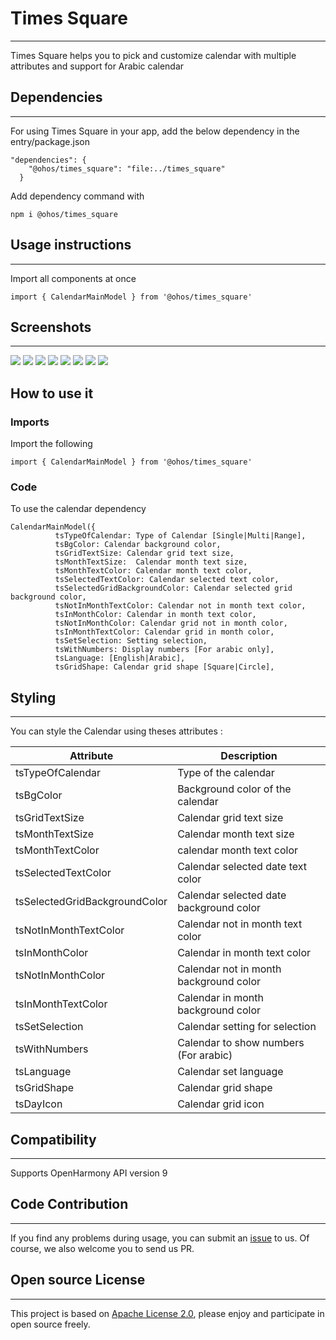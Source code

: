# Times Square
****
Times Square helps you to pick and customize calendar with multiple attributes and support for Arabic calendar 
## Dependencies
****
For using Times Square in your app, add the below dependency in the entry/package.json  
```
"dependencies": {
    "@ohos/times_square": "file:../times_square"
  }
```
Add dependency command with
```
npm i @ohos/times_square
```
## Usage instructions
****
Import all components at once
```
import { CalendarMainModel } from '@ohos/times_square'
```
## Screenshots
****
![](./Images/Single.png)
![](./Images/Multi.png)
![](./Images/Range.png)
![](./Images/Dialog.png)
![](./Images/Customized.png)
![](./Images/Arabic.png)
![](./Images/ArabicWithDigits.png)
![](./Images/CustomView.png)
## How to use it
### Imports
Import the following
```
import { CalendarMainModel } from '@ohos/times_square'
```
### Code
To use the calendar dependency
```
CalendarMainModel({
          tsTypeOfCalendar: Type of Calendar [Single|Multi|Range],
          tsBgColor: Calendar background color,
          tsGridTextSize: Calendar grid text size,
          tsMonthTextSize:  Calendar month text size,
          tsMonthTextColor: Calendar month text color,
          tsSelectedTextColor: Calendar selected text color,
          tsSelectedGridBackgroundColor: Calendar selected grid background color,
          tsNotInMonthTextColor: Calendar not in month text color,
          tsInMonthColor: Calendar in month text color,
          tsNotInMonthColor: Calendar grid not in month color,
          tsInMonthTextColor: Calendar grid in month color,
          tsSetSelection: Setting selection,
          tsWithNumbers: Display numbers [For arabic only],
          tsLanguage: [English|Arabic],
          tsGridShape: Calendar grid shape [Square|Circle],
```

## Styling
****
You can style the Calendar  using theses attributes :

| Attribute | Description |
| -------- | ----------- |
|tsTypeOfCalendar|Type of the calendar|
|tsBgColor|Background color of the calendar|
|tsGridTextSize|Calendar grid text size|
|tsMonthTextSize|Calendar month text size|
|tsMonthTextColor|calendar month text color|
|tsSelectedTextColor|Calendar selected date text color|
|tsSelectedGridBackgroundColor|Calendar selected date background color|
|tsNotInMonthTextColor|Calendar not in month text color|
|tsInMonthColor|Calendar in month text color|
|tsNotInMonthColor|Calendar not in month background color|
|tsInMonthTextColor|Calendar in month background color|
|tsSetSelection|Calendar setting for selection|
|tsWithNumbers|Calendar to show numbers (For arabic)|
|tsLanguage|Calendar set language|
|tsGridShape|Calendar grid shape|
|tsDayIcon|Calendar grid icon|

## Compatibility
****
Supports OpenHarmony API version 9
## Code Contribution
****
If you find any problems during usage, you can submit an [issue](https://github.com/satvikshubham/BusinessHoursPicker/issues/new/choose) to us. Of course, we also welcome you to send us PR.
## Open source License
****
This project is based on [Apache License 2.0](./LICENSE), please enjoy and participate in open source freely.
